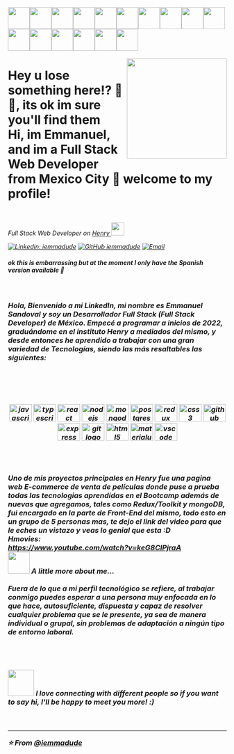


<h2><img src="https://media.giphy.com/media/mGcNjsfWAjY5AEZNw6/giphy.gif" width="50"><img src="https://media.giphy.com/media/mGcNjsfWAjY5AEZNw6/giphy.gif" width="50"><img src="https://media.giphy.com/media/mGcNjsfWAjY5AEZNw6/giphy.gif"width="50"><img src="https://media.giphy.com/media/mGcNjsfWAjY5AEZNw6/giphy.gif" width="50"><img src="https://media.giphy.com/media/mGcNjsfWAjY5AEZNw6/giphy.gif" width="50"><img src="https://media.giphy.com/media/mGcNjsfWAjY5AEZNw6/giphy.gif" width="50"><img src="https://media.giphy.com/media/mGcNjsfWAjY5AEZNw6/giphy.gif" width="50"><img src="https://media.giphy.com/media/mGcNjsfWAjY5AEZNw6/giphy.gif" width="50"><img src="https://media.giphy.com/media/mGcNjsfWAjY5AEZNw6/giphy.gif" width="50"><img src="https://media.giphy.com/media/mGcNjsfWAjY5AEZNw6/giphy.gif" width="50"><img src="https://media.giphy.com/media/mGcNjsfWAjY5AEZNw6/giphy.gif" width="50"><img src="https://media.giphy.com/media/mGcNjsfWAjY5AEZNw6/giphy.gif" width="50"><img src="https://media.giphy.com/media/mGcNjsfWAjY5AEZNw6/giphy.gif" width="50"><img src="https://media.giphy.com/media/mGcNjsfWAjY5AEZNw6/giphy.gif" width="50"><img src="https://media.giphy.com/media/mGcNjsfWAjY5AEZNw6/giphy.gif" width="50"><img src="https://media.giphy.com/media/mGcNjsfWAjY5AEZNw6/giphy.gif" width="50"></h2>
<img align='right' src="https://sdsol.com/includes/img/main/techs.gif" width="230">
<h1>Hey u lose something here!? 🤔🧐, its ok im sure you'll find them<br> Hi, im Emmanuel, and im a Full Stack Web Developer from Mexico City 🌮 welcome to my profile!</h1>
<br>
<p><em>Full Stack Web Developer on <a href="http://www.soyhenry.com">Henry </a><img src="https://media.giphy.com/media/fYSnHlufseco8Fh93Z/giphy.gif" width="30">

[![Linkedin: iemmadude](https://img.shields.io/badge/-iemmadude-blue?style=flat-square&logo=Linkedin&logoColor=white&link=https://www.linkedin.com/in/iemmadude/)](https://www.linkedin.com/in/emmanuel-sandoval-086815241/)
[![GitHub iemmadude](https://img.shields.io/github/followers/iemmadude?label=follow&style=social)](https://github.com/iemmadude)
 <a href="iemmanuel.sandovalv@gmail.com"><img alt="Email" src="https://img.shields.io/badge/Email-iemmanuel.sandovalv@gmail.com-blue?style=flat&logo=gmail"></a>
<h5>ok this is embarrassing but at the moment I only have the Spanish version available 🤠</h5>
<br>
<h3>Hola, Bienvenido a mi LinkedIn, mi nombre es Emmanuel Sandoval y soy un Desarrollador Full Stack (Full Stack Developer) de México. Empecé a programar a inicios de 2022, graduándome en el instituto Henry a mediados del mismo, y desde entonces he aprendido a trabajar con una gran variedad de Tecnologías, siendo las más resaltables las siguientes:
  <br><br><br><br><br>
<p align="center">
<img src="https://cdn.jsdelivr.net/gh/devicons/devicon/icons/javascript/javascript-original.svg" height="40" width="52" alt="javascript logo"  />
  <img src="https://cdn.jsdelivr.net/gh/devicons/devicon/icons/typescript/typescript-original.svg" height="40" width="52" alt="typescript logo"  />
  <img src="https://cdn.jsdelivr.net/gh/devicons/devicon/icons/react/react-original.svg" height="40" width="52" alt="react logo"  />
  <img src="https://cdn.jsdelivr.net/gh/devicons/devicon/icons/nodejs/nodejs-original.svg" height="40" width="52" alt="nodejs logo"  />
  <img src="https://cdn.jsdelivr.net/gh/devicons/devicon/icons/mongodb/mongodb-original.svg" height="40" width="52" alt="mongodb logo"  />
  <img src="https://cdn.jsdelivr.net/gh/devicons/devicon/icons/postgresql/postgresql-original.svg" height="40" width="52" alt="postgresql logo"  />
  <img src="https://cdn.jsdelivr.net/gh/devicons/devicon/icons/redux/redux-original.svg" height="40" width="52" alt="redux logo"  />
  <img src="https://cdn.jsdelivr.net/gh/devicons/devicon/icons/css3/css3-original.svg" height="40" width="52" alt="css3 logo"  />
  <img src="https://cdn.jsdelivr.net/gh/devicons/devicon/icons/github/github-original.svg" height="40" width="52" alt="github logo"  />
  <img src="https://cdn.jsdelivr.net/gh/devicons/devicon/icons/express/express-original.svg" height="40" width="52" alt="express logo"  />
  <img src="https://cdn.jsdelivr.net/gh/devicons/devicon/icons/git/git-original.svg" height="40" width="52" alt="git logo"  />
  <img src="https://cdn.jsdelivr.net/gh/devicons/devicon/icons/html5/html5-original.svg" height="40" width="52" alt="html5 logo"  />
  <img src="https://cdn.jsdelivr.net/gh/devicons/devicon/icons/materialui/materialui-original.svg" height="40" width="52" alt="materialui logo"  />
  <img src="https://cdn.jsdelivr.net/gh/devicons/devicon/icons/vscode/vscode-original.svg" height="40" width="52" alt="vscode logo"  />
</p><br>


<br>Uno de mis proyectos principales en Henry fue una pagina web E-commerce de venta de películas donde puse a prueba todas las tecnologias aprendidas en el Bootcamp además de nuevas que agregamos, tales como Redux/Toolkit y mongoDB, fui encargado en la parte de Front-End del mismo, todo esto en un grupo de 5 personas mas, te dejo el link del video para que le eches un vistazo y veas lo genial que esta :D<br>
Hmovies:
<br>
https://www.youtube.com/watch?v=keG8ClPjraA
<br>
   <img src="https://media.giphy.com/media/VgCDAzcKvsR6OM0uWg/giphy.gif" width="50"> A little more about me...
  <br>
<br>Fuera de lo que a mi perfil tecnológico se refiere, al trabajar conmigo puedes esperar a una persona muy enfocada en lo que hace, autosuficiente, dispuesta y capaz de resolver cualquier problema que se le presente, ya sea de manera individual o grupal, sin problemas de adaptación a ningún tipo de entorno laboral. 
<br><br><br><br>

<img src="https://media.giphy.com/media/LnQjpWaON8nhr21vNW/giphy.gif" width="60"> <em><b>I love connecting with different people</b> so if you want to say <b>hi, I'll be happy to meet you more!</b> :)</em><br><br><br>

---

⭐️ From [@iemmadude](https://github.com/iemmadude)
